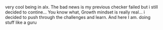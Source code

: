 very cool being in alx. The bad news is my previous checker failed but i still decided to contine...
You know what, Growth mindset is really real... i decided to push through the challenges and learn. And here I am. doing stuff like a guru
